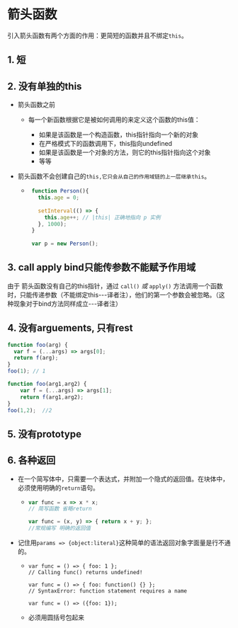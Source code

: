 # 箭头函数

引入箭头函数有两个方面的作用：更简短的函数并且不绑定`this`。

## 1. 短

## 2. 没有单独的this

- 箭头函数之前

  - 每一个新函数根据它是被如何调用的来定义这个函数的this值：

    - 如果是该函数是一个构造函数，this指针指向一个新的对象
    - 在严格模式下的函数调用下，this指向undefined
    - 如果是该函数是一个对象的方法，则它的this指针指向这个对象
    - 等等
 - 箭头函数不会创建自己的`this,它只会从自己的作用域链的上一层继承this`。

   - ```js
      function Person(){
        this.age = 0;
      
        setInterval(() => {
          this.age++; // |this| 正确地指向 p 实例
        }, 1000);
      }
      
      var p = new Person();
      ```

## 3. call apply bind只能传参数不能赋予作用域

由于 箭头函数没有自己的this指针，通过 `call()` *或* `apply()` 方法调用一个函数时，只能传递参数（不能绑定this---译者注），他们的第一个参数会被忽略。（这种现象对于bind方法同样成立---译者注）

## 4. 没有arguements, 只有rest

```js
function foo(arg) {
  var f = (...args) => args[0];
  return f(arg);
}
foo(1); // 1

function foo(arg1,arg2) {
    var f = (...args) => args[1];
    return f(arg1,arg2);
}
foo(1,2);  //2
```

## 5. 没有prototype

## 6. 各种返回

- 在一个简写体中，只需要一个表达式，并附加一个隐式的返回值。在块体中，必须使用明确的`return`语句。
  - ```js
    var func = x => x * x;
    // 简写函数 省略return
    
    var func = (x, y) => { return x + y; };
    //常规编写 明确的返回值
    ```

- 记住用`params => {object:literal}`这种简单的语法返回对象字面量是行不通的。

  - ```
    var func = () => { foo: 1 };
    // Calling func() returns undefined!
    
    var func = () => { foo: function() {} };
    // SyntaxError: function statement requires a name
    
    var func = () => ({foo: 1});
    ```

  - 必须用圆括号包起来
